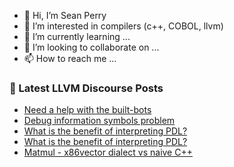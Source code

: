 - 👋 Hi, I’m Sean Perry
- 👀 I’m interested in compilers (c++, COBOL, llvm)
- 🌱 I’m currently learning ...
- 💞️ I’m looking to collaborate on ...
- 📫 How to reach me ...

<!---
s66perry/s66perry is a ✨ special ✨ repository because its `README.md` (this file) appears on your GitHub profile.
You can click the Preview link to take a look at your changes.
--->
### 📕 Latest LLVM Discourse Posts

<!-- DISCOURSE-LLVM:START -->
- [Need a help with the built-bots](https://discourse.llvm.org/t/need-a-help-with-the-built-bots/79437#post_9)
- [Debug information symbols problem](https://discourse.llvm.org/t/debug-information-symbols-problem/79837#post_13)
- [What is the benefit of interpreting PDL?](https://discourse.llvm.org/t/what-is-the-benefit-of-interpreting-pdl/80331#post_4)
- [What is the benefit of interpreting PDL?](https://discourse.llvm.org/t/what-is-the-benefit-of-interpreting-pdl/80331#post_3)
- [Matmul - x86vector dialect vs naive C++](https://discourse.llvm.org/t/matmul-x86vector-dialect-vs-naive-c/80459#post_1)
<!-- DISCOURSE-LLVM:END -->
